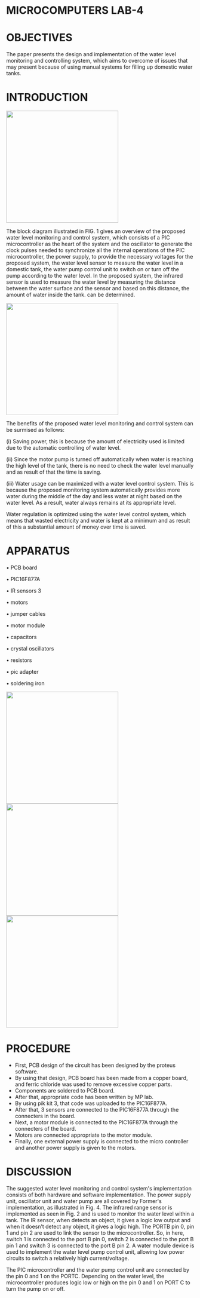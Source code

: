 # MICROCOMPUTERS LAB-4

# OBJECTIVES

The paper presents the design and implementation of the water level monitoring and controlling system, which aims to overcome of issues that may present because of using manual systems for filling up domestic water tanks. <br>

# INTRODUCTION

<img src="https://user-images.githubusercontent.com/109506588/184952529-a0aef32c-915b-4d82-9b5e-a58292d770b9.png" width=300>

The block diagram illustrated in FIG. 1 gives an overview of the proposed water level monitoring and control system, which consists of a PIC microcontroller as the heart of the system and the oscillator to generate the clock pulses needed to synchronize all the internal operations of the  PIC microcontroller, the power supply, to provide the necessary voltages for the proposed system, the water level sensor to measure the water level in a domestic tank, the water pump control unit to switch on or turn off the pump according to the water level. In the proposed system, the infrared sensor is used to measure the water level by measuring the distance between the water surface and the sensor and based on this distance, the amount of water inside the tank. can be determined.



<img src="https://user-images.githubusercontent.com/109506588/185412371-b3f1c17d-8b9f-4a5c-bd4d-f5d1ac601ccf.png" width=300>

The benefits of the proposed water level monitoring and control system can be surmised as follows: 

(i)	Saving power, this is because the amount of electricity used is limited due to the automatic controlling of water level. 

(ii)	Since the motor pump is turned off automatically when water is reaching the high level of the tank, there is no need to check the water level manually and as result of that the time is saving.   

(iii)	Water usage can be maximized with a water level control system. This is because the proposed monitoring system automatically provides more water during the middle of the day and less water at night based on the water level. As a result, water always remains at its appropriate level.

Water regulation is optimized using the water level control system, which means that wasted electricity and water is kept at a minimum and as result of this a substantial amount of money over time is saved.

# APPARATUS


•	PCB board

•	PIC16F877A

•	IR sensors 3

•	motors

•	jumper cables 

•	motor module

•	capacitors

•	crystal oscillators

•	resistors

•	pic adapter 

•	soldering iron

<img src="https://user-images.githubusercontent.com/109506588/185413210-c08e7abd-864e-40fa-b161-774bb7ed53bb.png" width=300>

<img src="https://user-images.githubusercontent.com/109506588/185413775-6dc34581-9568-455a-a558-91cc511731d3.png" width=300>

<img src="https://user-images.githubusercontent.com/109506588/185414965-ab482797-e3d8-4ac7-a4f2-0f378c521c0b.png" width=300>



# PROCEDURE

* First, PCB design of the circuit has been designed by the proteus software.
* By using that design, PCB board has been made from a copper board, and ferric chloride was used to remove excessive copper parts.
* Components are soldered to PCB board. 
*	After that, appropriate code has been written by MP lab.
*	By using pik kit 3, that code was uploaded to the PIC16F877A.
*	After that, 3 sensors are connected to the PIC16F877A through the connecters in the board.
*	Next, a motor module is connected to the PIC16F877A through the connecters of the board.
*	Motors are connected appropriate to the motor module.
* Finally, one external power supply is connected to the micro controller and another power supply is given to the motors.


# DISCUSSION

The suggested water level monitoring and control system's implementation consists of both hardware and software implementation. The power supply unit, oscillator unit and water pump are all covered by Former's implementation, as illustrated in Fig. 4. The infrared range sensor is implemented as seen in Fig. 2 and is used to monitor the water level within a tank. The IR sensor, when detects an object, it gives a logic low output and when it doesn’t detect any object, it gives a logic high. The PORTB pin 0, pin 1 and pin 2 are used to link the sensor to the microcontroller. So, in here, switch 1 is connected to the port B pin 0, switch 2 is connected to the port B pin 1 and switch 3 is connected to the port B pin 2. A water module device is used to implement the water level pump control unit, allowing low power circuits to switch a relatively high current/voltage.

The PIC microcontroller and the water pump control unit are connected by the pin 0 and 1 on the PORTC. Depending on the water level, the microcontroller produces logic low or high on the pin 0 and 1 on PORT C to turn the pump on or off.































